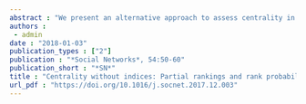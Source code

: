 ```yaml
---
abstract : "We present an alternative approach to assess centrality in networks which does not rely on traditional indices. The work is based on neighborhood-inclusion, a partial ranking inducing relation of nodes, which was shown to be preserved by many existing centrality indices. As such, it can serve as the shared basis for centrality in networks. We argue that evaluating this partial ranking by itself allows for a generic assessment of centrality, avoiding several pitfalls that can arise when indices are applied. Additionally, we illustrate how to derive further partial rankings and introduce some probabilistic methods to, among others, compute expected centrality ranks of nodes."
authors : 
 - admin
date : "2018-01-03"
publication_types : ["2"]
publication : "*Social Networks*, 54:50-60"
publication_short : "*SN*"
title : "Centrality without indices: Partial rankings and rank probabilities in networks"
url_pdf : "https://doi.org/10.1016/j.socnet.2017.12.003"
---
```

